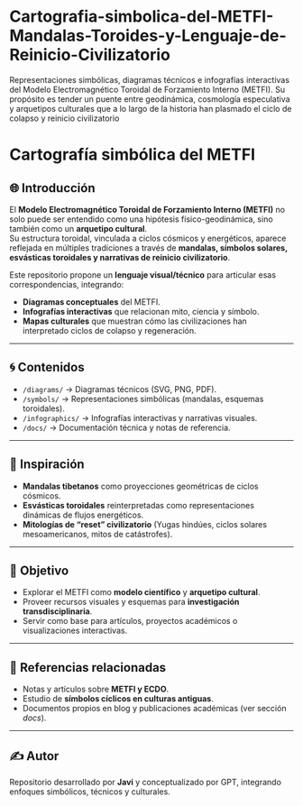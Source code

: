 # Cartografia-simbolica-del-METFI-Mandalas-Toroides-y-Lenguaje-de-Reinicio-Civilizatorio
Representaciones simbólicas, diagramas técnicos e infografías interactivas del Modelo Electromagnético Toroidal de Forzamiento Interno (METFI). Su propósito es tender un puente entre geodinámica, cosmología especulativa y arquetipos culturales que a lo largo de la historia han plasmado el ciclo de colapso y reinicio civilizatorio

# Cartografía simbólica del METFI

## 🌐 Introducción
El **Modelo Electromagnético Toroidal de Forzamiento Interno (METFI)** no solo puede ser entendido como una hipótesis físico-geodinámica, sino también como un **arquetipo cultural**.  
Su estructura toroidal, vinculada a ciclos cósmicos y energéticos, aparece reflejada en múltiples tradiciones a través de **mandalas, símbolos solares, esvásticas toroidales y narrativas de reinicio civilizatorio**.

Este repositorio propone un **lenguaje visual/técnico** para articular esas correspondencias, integrando:
- **Diagramas conceptuales** del METFI.  
- **Infografías interactivas** que relacionan mito, ciencia y símbolo.  
- **Mapas culturales** que muestran cómo las civilizaciones han interpretado ciclos de colapso y regeneración.  

---

## 🌀 Contenidos
- `/diagrams/` → Diagramas técnicos (SVG, PNG, PDF).  
- `/symbols/` → Representaciones simbólicas (mandalas, esquemas toroidales).  
- `/infographics/` → Infografías interactivas y narrativas visuales.  
- `/docs/` → Documentación técnica y notas de referencia.  

---

## 📜 Inspiración
- **Mandalas tibetanos** como proyecciones geométricas de ciclos cósmicos.  
- **Esvásticas toroidales** reinterpretadas como representaciones dinámicas de flujos energéticos.  
- **Mitologías de “reset” civilizatorio** (Yugas hindúes, ciclos solares mesoamericanos, mitos de catástrofes).  

---

## 🧩 Objetivo
- Explorar el METFI como **modelo científico** y **arquetipo cultural**.  
- Proveer recursos visuales y esquemas para **investigación transdisciplinaria**.  
- Servir como base para artículos, proyectos académicos o visualizaciones interactivas.  

---

## 🔗 Referencias relacionadas
- Notas y artículos sobre **METFI y ECDO**.  
- Estudio de **símbolos cíclicos en culturas antiguas**.  
- Documentos propios en blog y publicaciones académicas (ver sección *docs*).  

---

## ✍️ Autor
Repositorio desarrollado por **Javi** y conceptualizado por GPT, integrando enfoques simbólicos, técnicos y culturales.  
